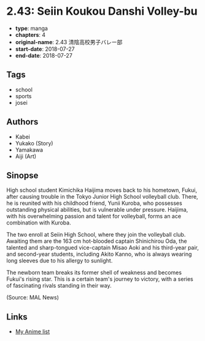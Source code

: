 # 2.43: Seiin Koukou Danshi Volley-bu

-   **type**: manga
-   **chapters**: 4
-   **original-name**: 2.43 清陰高校男子バレー部
-   **start-date**: 2018-07-27
-   **end-date**: 2018-07-27

## Tags

-   school
-   sports
-   josei

## Authors

-   Kabei
-   Yukako (Story)
-   Yamakawa
-   Aiji (Art)

## Sinopse

High school student Kimichika Haijima moves back to his hometown, Fukui, after causing trouble in the Tokyo Junior High School volleyball club. There, he is reunited with his childhood friend, Yunii Kuroba, who possesses outstanding physical abilities, but is vulnerable under pressure. Haijima, with his overwhelming passion and talent for volleyball, forms an ace combination with Kuroba.

The two enroll at Seiin High School, where they join the volleyball club. Awaiting them are the 163 cm hot-blooded captain Shinichirou Oda, the talented and sharp-tongued vice-captain Misao Aoki and his third-year pair, and second-year students, including Akito Kanno, who is always wearing long sleeves due to his allergy to sunlight.

The newborn team breaks its former shell of weakness and becomes Fukui's rising star. This is a certain team's journey to victory, with a series of fascinating rivals standing in their way.

(Source: MAL News)

## Links

-   [My Anime list](https://myanimelist.net/manga/124162/243__Seiin_Koukou_Danshi_Volley-bu)
